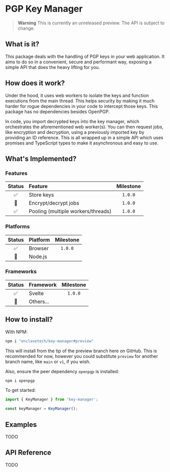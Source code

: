 # PGP Key Manager

> **Warning**
> This is currently an unreleased preview. The API is subject to change.

## What is it?

This package deals with the handling of PGP keys in your web application. It aims to do so in a convenient, secure and performant way, exposing a simple API that does the heavy lifting for you.

## How does it work?

Under the hood, it uses web workers to isolate the keys and function executions from the main thread. This helps security by making it much harder for rogue dependencies in your code to intercept those keys. This package has no dependencies besides OpenPGP.

In code, you import decrypted keys into the key manager, which orchestrates the aforementioned web worker(s). You can then request jobs, like encryption and decryption, using a previously imported key by providing an ID reference. This is all wrapped up in a simple API which uses promises and TypeScript types to make it asynchronous and easy to use.

## What's Implemented?

### Features

|       Status       | Feature                            | Milestone |
| :----------------: | :--------------------------------- | :-------: |
| :white_check_mark: | Store keys                         |  `1.0.0`  |
|   :construction:   | Encrypt/decrypt jobs               |  `1.0.0`  |
| :white_check_mark: | Pooling (multiple workers/threads) |  `1.0.0`  |

### Platforms

|       Status       | Platform | Milestone |
| :----------------: | :------- | :-------: |
| :white_check_mark: | Browser  |  `1.0.0`  |
|   :construction:   | Node.js  |           |

### Frameworks

|       Status       | Framework | Milestone |
| :----------------: | :-------- | :-------: |
| :white_check_mark: | Svelte    |  `1.0.0`  |
|    :red_circle:    | Others... |           |

## How to install?

With NPM:

```sh
npm i "enclavetech/key-manager#preview"
```

This will install from the tip of the preview branch here on GitHub. This is recommended for now, however you could substitute `preview` for another branch name, like `main` or `v1`, if you wish.

Also, ensure the peer dependency `openpgp` is installed:

```sh
npm i openpgp
```

To get started:

```js
import { KeyManager } from 'key-manager';

const keyManager = KeyManager();
```

## Examples

TODO

## API Reference

TODO

